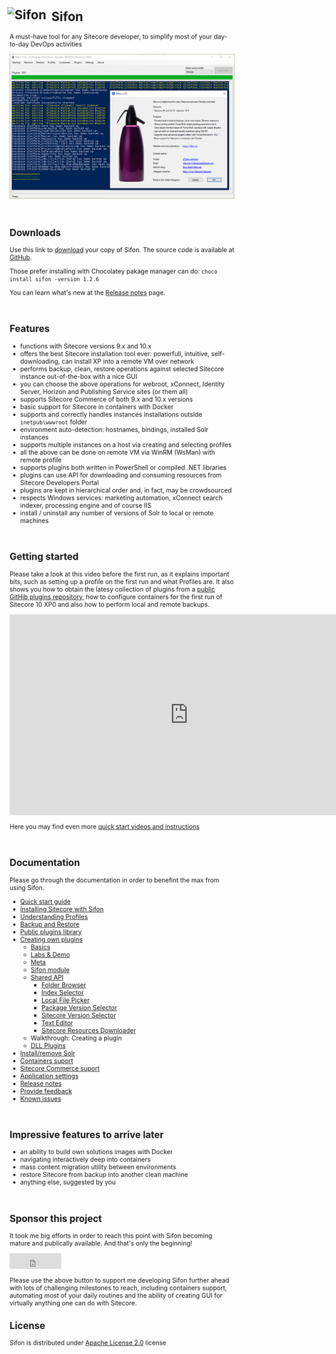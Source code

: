 <link rel="apple-touch-icon" sizes="180x180" href="/apple-touch-icon.png">
<link rel="icon" type="image/png" sizes="32x32" href="/favicon-32x32.png">
<link rel="icon" type="image/png" sizes="16x16" href="/favicon-16x16.png">
<link rel="manifest" href="/site.webmanifest">


# <img src="content/img/icon.png" alt="Sifon" width="32" height="32" style="position: relative; top: -4px; left: -5px;" /> Sifon

A must-have tool for any Sitecore developer, to simplify most of your day-to-day DevOps activities

![Sifon](content/img/main_about.png "Sifon main interface") 


<br/>

## Downloads

Use this link to [download](content/download/Sifon_1.2.6.msi "download Sifon") your copy of Sifon. The source code is available at [GitHub](https://github.com/MartinMiles/Sifon "Sifon GitHub repository").

Those prefer installing with Chocolatey pakage manager can do: `choco install sifon -version 1.2.6`

You can learn what's new at the [Release notes](/content/docs/ReleaseNotes "Release notes") page.

<br/>

## Features

- functions with Sitecore versions 9.x and 10.x
- offers the best Sitecore installation tool ever: powerfull, intuitive, self-downloading, can install XP into a remote VM over network
- performs backup, clean, restore operations against selected Sitecore instance out-of-the-box with a nice GUI
- you can choose the above operations for webroot, xConnect, Identity Server, Horizon and Publishing Service sites (or them all)
- supports Sitecore Commerce of both 9.x and 10.x versions
- basic support for Sitecore in containers with Docker
- supports and correctly handles instances installations outside `inetpub\wwwroot` folder
- environment auto-detection: hostnames, bindings, installed Solr instances
- supports multiple instances on a host via creating and selecting profiles
- all the above can be done on remote VM via WinRM (WsMan) with remote profile
- supports plugins both written in PowerShell or compiled .NET libraries
- plugins can use API for downloading and consuming resources from Sitecore Developers Portal
- plugins are kept in hierarchical order and, in fact, may be crowdsourced
- respects Windows services: marketing automation, xConnect search indexer, processing engine and of course IIS
- install / uninstall any number of versions of Solr to local or remote machines

<br/>

## Getting started

Please take a look at this video before the first run, as it explains important bits, such as setting up a profile on the first run and what Profiles are. It also shows you how to obtain the latesy collection of plugins from a [public GitHib plugins repository](https://github.com/MartinMiles/Sifon.Plugins "public GitHib plugins repository"), how to configure containers for the first run of Sitecore 10 XP0 and also how to perform local and remote backups.

<p><iframe width="800" height="450" src="https://www.youtube.com/embed/dW7rF8CTAR4?feature=oembed" frameborder="0" allow="accelerometer; autoplay; encrypted-media; gyroscope; picture-in-picture" allowfullscreen></iframe></p>

Here you may find even more [quick start videos and instructions](/content/docs/QuickStart "quick start videos and instructions")

<br/>

## Documentation

Please go through the documentation in order to benefint the max from using Sifon.

- [Quick start guide](/content/docs/QuickStart "Quick start guide")
- [Installing Sitecore with Sifon](/content/docs/Installer "Installing Sitecore with Sifon")
- [Understanding Profiles](/content/docs/Profiles "Understanding Profiles")
- [Backup and Restore](/content/docs/BackupRestore "Backup and Restore")
- [Public plugins library](/content/docs/PluginsLibrary "Public plugins library")
- [Creating own plugins](/content/docs/CreatingPlugin "Creating own plugins")
    - [Basics](/content/docs/BasicsPlugins "Basics")
    - [Labs & Demo](/content/docs/Labs "Labs & Demo")
    - [Meta](/content/docs/MetaSyntax "Basics")
    - [Sifon module](/content/docs/Module "Basics")
    - [Shared API](/content/docs/SharedAPI.md "Basics")
        - [Folder Browser](/content/docs/SharedAPI/FolderBrowser "Basics")
        - [Index Selector](/content/docs/SharedAPI/IndexSelector "Basics")
        - [Local File Picker](/content/docs/SharedAPI/LocalFilePicker "Basics")
        - [Package Version Selector](/content/docs/SharedAPI/PackageVersionSelector "Basics")
        - [Sitecore Version Selector](/content/docs/SharedAPI/SitecoreVersionSelector "Basics")
        - [Text Editor](/content/docs/SharedAPI/TextEditor "Text Editor")
        - [Sitecore Resources Downloader](/content/docs/SharedAPI/ResourcesDownloader "Sitecore Resources Downloader")
    - Walkthrough: Creating a plugin
    - [DLL Plugins](/content/docs/PluginsWithDLL "DLL Plugins")
- [Install/remove Solr](/content/docs/Solr "Install/remove Solr")
- [Containers suport](/content/docs/Containers "Containers suport")
- [Sitecore Commerce suport](/content/docs/Commerce "Sitecore Commerce suport")
- [Application settings](/content/docs/Settings "Application settings")
- [Release notes](/content/docs/ReleaseNotes "Release notes")
- [Provide feedback](/content/docs/Feedback "Release notes")
- [Known issues](/content/docs/KnownIssues "Known issues")

<br/>

## Impressive features to arrive later

- an ability to build own solutions images with Docker
- navigating interactively deep into containers
- mass content migration utility between environments
- restore Sitecore from backup into another clean machine
- anything else, suggested by you

<br/>

## Sponsor this project

It took me big efforts in order to reach this point with Sifon becoming mature and publically available. And that's only the beginning!

<iframe src="https://github.com/sponsors/MartinMiles/button" title="Sponsor Sifon" height="35" width="116" style="border: 0;"></iframe>

Please use the above button to support me developing Sifon further ahead with lots of challenging milestones to reach, including containers support, automating most of your daily routines and the ability of creating GUI for virtually anything one can do with Sitecore.


## License

Sifon is distributed under [Apache License 2.0](https://www.apache.org/licenses/LICENSE-2.0 "Apache License version 2.0") license

